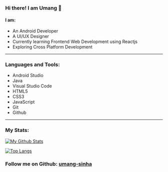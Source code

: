 ### Hi there! I am Umang :wave:

#### I am:

* An Android Developer
* A UI/UX Designer
* Currently learning Frontend Web Development using Reactjs 
* Exploring Cross Platform Development

***

### Languages and Tools:

* Android Studio
* Java
* Visual Studio Code
* HTML5
* CSS3
* JavaScript
* Git
* Github

***

### My Stats:

[![My Github Stats](https://github-readme-stats.vercel.app/api?username=umang-sinha&show_icons=true&hide_border=tru&&theme=dark&hide=stars&count_private=true)](https://github.com/umang-sinha?tab=follow)


[![Top Langs](https://github-readme-stats.vercel.app/api/top-langs/?username=umang-sinha&langs_count=8&layout=compact&theme=dark)](https://github.com/umang-sinha/github-readme-stats)

### Follow me on Github: [umang-sinha](https://github.com/umang-sinha)

